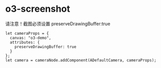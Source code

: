 # o3-screenshot
请注意！截图必须设置 preserveDrawingBuffer:true
```
let cameraProps = {
  canvas: "o3-demo",
  attributes: {
    preserveDrawingBuffer: true
  }
};
let camera = cameraNode.addComponent(ADefaultCamera, cameraProps);
```
